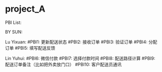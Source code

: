 # project_A
PBI List:

BY SUN:


Lu Yixuan: 
#PBI1: 更新配送状态
#PBI2: 接收订单
#PBI3: 验证订单
#PBI4: 分配订单
#PBI5: 填写配送反馈


Lin Yuhui:
#PBI6: 微信付款
#PBI7: 选择付款时间
#PBI8: 配送路径计算
#PBI9: 配送订单备注（比如把外卖放门口）
#PBI10: 客户配送员通讯

